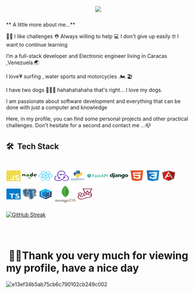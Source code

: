 
<h1 align="center">
  <a href="https://github.com/jhonshua">
    <img src="https://readme-typing-svg.herokuapp.com/?lines=Hello,+There!+👋;This+is+Julio....;Nice+to+meet+you!&center=true&size=30">
  </a>
</h1>



  
   ** A little more about me...**
  
  
💪🏼 I like challenges
⛑️ Always willing to help
💻 I don't give up easily
🤓 I want to continue learning

 




 
 I’m a full-stack developer and Electronic engineer living in Caracas  ,Venezuela.🌏
 
 I love💗 surfing , water sports and motorcycles .🏍️ 🏖️
 
 I have two dogs 🐶🐕‍🦺 hahahahahaha that's right... I love my dogs.
 
 I am passionate about software development and everything that can be done with just a computer and knowledge

Here, in my profile, you can find some personal projects and other practical challenges. Don't hesitate for a second and contact me ...📪  
 
  ## 🛠 &nbsp;Tech Stack
 
 <div style="display: inline_block"><br>
    <img align="center" alt="Js" height="30" width="40" src="https://raw.githubusercontent.com/devicons/devicon/master/icons/javascript/javascript-plain.svg">
    <img align="center" alt="Node" height="30" width="40" src="https://raw.githubusercontent.com/devicons/devicon/master/icons/nodejs/nodejs-original-wordmark.svg">
    <img align="center" alt="React" height="30" width="40" src="https://raw.githubusercontent.com/devicons/devicon/master/icons/react/react-original.svg">
    <img align="center" alt="Redux" height="30" width="40" src="https://github.com/devicons/devicon/blob/master/icons/redux/redux-original.svg">
    <img align="center" alt="Python" height="30" width="40" src="https://github.com/devicons/devicon/blob/master/icons/python/python-original-wordmark.svg">
    <img align="center" alt="Python" height="50" width="60" src="https://github.com/devicons/devicon/blob/master/icons/fastapi/fastapi-plain-wordmark.svg">
    <img align="center" alt="Python" height="40" width="50" src="https://github.com/devicons/devicon/blob/master/icons/django/django-plain-wordmark.svg">
    <img align="center" alt="HTML" height="30" width="40" src="https://raw.githubusercontent.com/devicons/devicon/master/icons/html5/html5-original.svg">
    <img align="center" alt="CSS" height="30" width="40" src="https://raw.githubusercontent.com/devicons/devicon/master/icons/css3/css3-original.svg">
    <img align="center" alt="Angular" height="30" width="40" src="https://github.com/devicons/devicon/blob/master/icons/angularjs/angularjs-original.svg">
    <img align="center" alt="Ts" height="30" width="40" src="https://raw.githubusercontent.com/devicons/devicon/master/icons/typescript/typescript-plain.svg">
    <img align="center" alt="Ts" height="30" width="40" src="https://github.com/devicons/devicon/blob/master/icons/postgresql/postgresql-original.svg">
    <img align="center" alt="Ts" height="30" width="40" src="https://github.com/devicons/devicon/blob/master/icons/sequelize/sequelize-original.svg">
   <img align="center" alt="Csharp" height="50" width="60" src="https://github.com/devicons/devicon/blob/master/icons/mongodb/mongodb-original-wordmark.svg">
    <img align="center" alt="Ts" height="30" width="40" src="https://github.com/devicons/devicon/blob/master/icons/jest/jest-plain.svg">
    
</div>
 
 ###

[![GitHub Streak](https://github-readme-streak-stats.herokuapp.com?user=jhonshua&theme=dark&hide_border=true&date_format=M%20j%5B%2C%20Y%5D&mode=weekly)](https://git.io/streak-stats)


<br>
<br>

# &nbsp;👋😁Thank you very much for viewing my profile, have a nice day #

![e13ef34b5ab75cb6c790102cb249c002](https://user-images.githubusercontent.com/109869139/209449543-7a5a6591-971f-4fa8-91d1-a256dbc8204d.gif)


